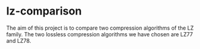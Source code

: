 # lz-comparison
The aim of this project is to compare two compression algorithms of the LZ family. The two lossless compression algorithms we have chosen are LZ77 and LZ78.

